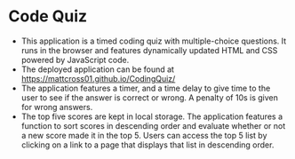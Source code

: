 # Code Quiz
- This application is a timed coding quiz with multiple-choice questions. It runs in the browser and features dynamically updated HTML and CSS powered by JavaScript code.
- The deployed application can be found at
https://mattcross01.github.io/CodingQuiz/
- The application features a timer, and a time delay to give time to the user to see if the answer is correct or wrong. A penalty of 10s is given for wrong answers.
- The top five scores are kept in local storage. The application features a function to sort scores in descending order and evaluate whether or not a new score made it in the top 5. Users can access the top 5 list by clicking on a link to a page that displays that list in descending order.
